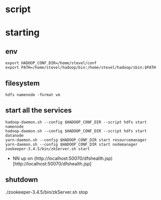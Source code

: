 <!---
   Licensed to the Apache Software Foundation (ASF) under one or more
   contributor license agreements.  See the NOTICE file distributed with
   this work for additional information regarding copyright ownership.
   The ASF licenses this file to You under the Apache License, Version 2.0
   (the "License"); you may not use this file except in compliance with
   the License.  You may obtain a copy of the License at

       http://www.apache.org/licenses/LICENSE-2.0

   Unless required by applicable law or agreed to in writing, software
   distributed under the License is distributed on an "AS IS" BASIS,
   WITHOUT WARRANTIES OR CONDITIONS OF ANY KIND, either express or implied.
   See the License for the specific language governing permissions and
   limitations under the License.
-->
  
 # script
 
 
 # starting
 
 

## env

    export HADOOP_CONF_DIR=/home/stevel/conf
    export PATH=/home/stevel/hadoop/bin:/home/stevel/hadoop/sbin:$PATH


## filesystem

    hdfs namenode -format vm



## start all the services

    hadoop-daemon.sh --config $HADOOP_CONF_DIR --script hdfs start namenode
    hadoop-daemon.sh --config $HADOOP_CONF_DIR --script hdfs start datanode
    yarn-daemon.sh --config $HADOOP_CONF_DIR start resourcemanager
    yarn-daemon.sh --config $HADOOP_CONF_DIR start nodemanager
    zookeeper-3.4.5/bin/zkServer.sh start

  

* NN up on (http://localhost:50070/dfshealth.jsp)[http://localhost:50070/dfshealth.jsp]



## shutdown

./zookeeper-3.4.5/bin/zkServer.sh stop



 
